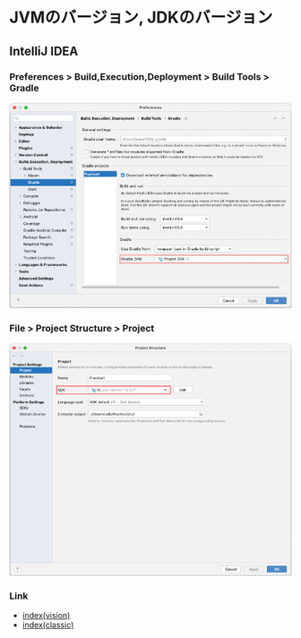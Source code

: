 # JVMのバージョン, JDKのバージョン

## IntelliJ IDEA

### Preferences > Build,Execution,Deployment > Build Tools > Gradle

![](_images/intellij_preferences_gradle.png)

### File > Project Structure > Project

![](_images/intellij_file_projectstructure_project.png)

### Link

- [index(vision)](../../index_ja.md)
- [index(classic)](../../classic/index_ja.md)

